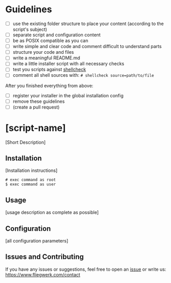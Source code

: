 # Guidelines

- [ ] use the existing folder structure to place your content (according to the script's subject)
- [ ] separate script and configuration content
- [ ] be as POSIX compatible as you can
- [ ] write simple and clear code and comment difficult to understand parts
- [ ] structure your code and files
- [ ] write a meaningful README.md
- [ ] write a little installer script with all necessary checks
- [ ] test you scripts against [shellcheck](https://www.shellcheck.net/)
- [ ] comment all shell sources with: `# shellcheck source=path/to/file`

After you finished everything from above:

- [ ] register your installer in the global installation config
- [ ] remove these guidelines
- [ ] (create a pull request)

# [script-name]

[Short Description]

## Installation

[Installation instructions]
```
# exec command as root
$ exec command as user
```

## Usage

[usage description as complete as possible]

## Configuration

[all configuration parameters]

## Issues and Contributing

If you have any issues or suggestions, feel free to open an [issue](https://github.com/fliegwerk/random-shell-scripts/issues) or write us: <https://www.fliegwerk.com/contact>

